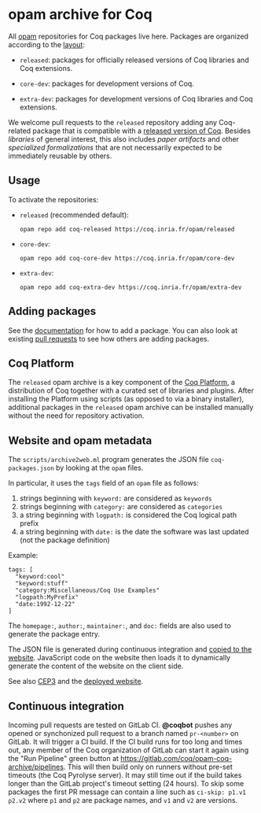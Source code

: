 # opam archive for Coq

All [opam](https://opam.ocaml.org) repositories for Coq packages live here.
Packages are organized according to the [layout](https://coq.inria.fr/opam-layout.html):

* `released`: packages for officially released versions of Coq libraries and Coq extensions.

* `core-dev`: packages for development versions of Coq.

* `extra-dev`: packages for development versions of Coq libraries and Coq extensions.

We welcome pull requests to the `released` repository adding any Coq-related package that is compatible
with a [released version of Coq](https://github.com/ocaml/opam-repository/tree/master/packages/coq).
Besides _libraries_ of general interest, this also includes _paper artifacts_ and other
_specialized formalizations_ that are not necessarily expected to be immediately reusable
by others.

## Usage

To activate the repositories:

* `released` (recommended default):

    ```
    opam repo add coq-released https://coq.inria.fr/opam/released
    ```

* `core-dev`:

    ```
    opam repo add coq-core-dev https://coq.inria.fr/opam/core-dev
    ```

* `extra-dev`:

    ```
    opam repo add coq-extra-dev https://coq.inria.fr/opam/extra-dev
    ```

## Adding packages

See the [documentation](https://coq.inria.fr/opam-packaging.html) for how to add a package.
You can also look at existing [pull requests](https://github.com/coq/opam-coq-archive/pulls)
to see how others are adding packages.

## Coq Platform

The `released` opam archive is a key component of the [Coq Platform](https://github.com/coq/platform),
a distribution of Coq together with a curated set of libraries and plugins.
After installing the Platform using scripts (as opposed to via a binary installer),
additional packages in the `released` opam archive can be installed manually without the
need for repository activation.

## Website and opam metadata

The `scripts/archive2web.ml` program generates the JSON file
`coq-packages.json` by looking at the `opam` files.

In particular, it uses the `tags` field of an `opam` file as follows:

 1. strings beginning with `keyword:` are considered as `keywords`
 2. strings beginning with `category:` are considered as `categories`
 3. a string beginning with `logpath:` is considered the Coq logical path prefix
 4. a string beginning with `date:` is the date the software was last updated
    (not the package definition)

Example:

```
tags: [
  "keyword:cool"
  "keyword:stuff"
  "category:Miscellaneous/Coq Use Examples"
  "logpath:MyPrefix"
  "date:1992-12-22"
]
```

The `homepage:`, `author:`, `maintainer:`, and `doc:` fields are
also used to generate the package entry.

The JSON file is generated during continuous integration and
[copied to the website](https://coq.inria.fr/opam/coq-packages.json).
JavaScript code on the website then loads it to dynamically generate
the content of the website on the client side.

See also [CEP3](https://github.com/coq/ceps/blob/master/text/003-opam-metadata.md) and
the [deployed website](https://coq.inria.fr/opam/www/).

## Continuous integration

Incoming pull requests are tested on GitLab CI. **@coqbot** pushes any opened
or synchonized pull request to a branch named `pr-<number>` on GitLab. It will
trigger a CI build. If the CI build runs for too long and times out, any
member of the Coq organization of GitLab can start it again using the "Run
Pipeline" green button at <https://gitlab.com/coq/opam-coq-archive/pipelines>.
This will then build only on runners without pre-set timeouts (the Coq Pyrolyse
server). It may still time out if the build takes longer than the GitLab
project's timeout setting (24 hours). To skip some packages the first PR
message can contain a line such as `ci-skip: p1.v1 p2.v2` where `p1` and `p2` are package names, and `v1` and `v2` are versions.
